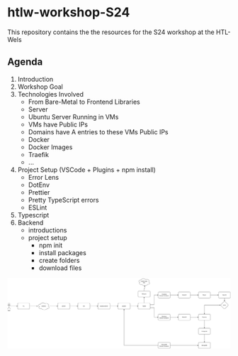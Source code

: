 # htlw-workshop-S24
This repository contains the the resources for the S24 workshop at the HTL-Wels

## Agenda

1. Introduction
2. Workshop Goal
3. Technologies Involved
    - From Bare-Metal to Frontend Libraries
    - Server
    - Ubuntu Server Running in VMs
    - VMs have Public IPs
    - Domains have A entries to these VMs Public IPs
    - Docker
    - Docker Images
    - Traefik
    - ...
4. Project Setup (VSCode + Plugins + npm install)
    - Error Lens
    - DotEnv
    - Prettier
    - Pretty TypeScript errors
    - ESLint
5. Typescript
6. Backend
    - introductions
    - project setup
        - npm init
        - install packages
        - create folders
        - download files 



![request flow](./request-flow.png)